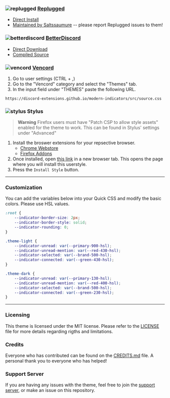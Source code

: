 ### ![replugged](https://discord-extensions.github.io/assets/icons/replugged.png) **[Replugged](https://replugged.dev)**
- [Direct Install](https://replugged.dev/install?identifier=dev.LuckFire.ModernIndicators)
- [Maintained by Saltssaumure](https://github.com/MiniDiscordThemes/modern-indicators) -- please report Replugged issues to them!

### ![betterdiscord](https://discord-extensions.github.io/assets/icons/betterdiscord.png) **[BetterDiscord](https://betterdiscord.app)**
- [Direct Download](https://github.com/discord-extensions/modern-indicators/releases/latest/download/modern-indicators.theme.css)
- [Compiled Source](https://discord-extensions.github.io/modern-indicators/src/source.css)

### ![vencord](https://discord-extensions.github.io/assets/icons/vencord.gif) **[Vencord](https://github.com/Vendicated/Vencord)**
1. Go to user settings (CTRL + ,)
2. Go to the "Vencord" category and select the "Themes" tab.
3. In the input field under "THEMES" paste the following URL.
```
https://discord-extensions.github.io/modern-indicators/src/source.css
```

### ![stylus](https://discord-extensions.github.io/assets/icons/stylus.png) **Stylus**
> **Warning**
> Firefox users must have "Patch CSP to allow style assets" enabled for the theme to work. This can be found in Stylus' settings under "Advanced"
1. Install the broswer extensions for your repsective browser.
    - [Chrome Webstore](https://chrome.google.com/webstore/detail/stylus/clngdbkpkpeebahjckkjfobafhncgmne)
    - [Firefox Addons](https://addons.mozilla.org/en-US/firefox/addon/styl-us/)
2. Once installed, open [this link](https://github.com/discord-extensions/modern-indicators/raw/main/clients/stylus/modern-indicators.user.css) in a new browser tab. This opens the page where you will install this userstyle.
3. Press the `Install Style` button.
---
### Customization
You can add the variables below into your Quick CSS and modify the basic colors. Please use HSL values.
```css
:root {
    --indicator-border-size: 2px;
    --indicator-border-style: solid;
    --indicator-rounding: 0;
}

.theme-light {
    --indicator-unread: var(--primary-900-hsl);
    --indicator-unread-mention: var(--red-430-hsl);
    --indicator-selected: var(--brand-500-hsl);
    --indicator-connected: var(--green-430-hsl);
}

.theme-dark {
    --indicator-unread: var(--primary-130-hsl);
    --indicator-unread-mention: var(--red-400-hsl);
    --indicator-selected: var(--brand-500-hsl);
    --indicator-connected: var(--green-230-hsl);
}
```
---
### Licensing
This theme is licensed under the MIT license. Please refer to the [LICENSE](./LICENSE) file for more details regarding rigths and limitations.

### Credits
Everyone who has contributed can be found on the [CREDITS.md](./CREDITS.md) file. A personal thank you to everyone who has helped!

### Support Server
If you are having any issues with the theme, feel free to join the [support server](https://discord.gg/vYdXbEzqDs), or make an issue on this repository.